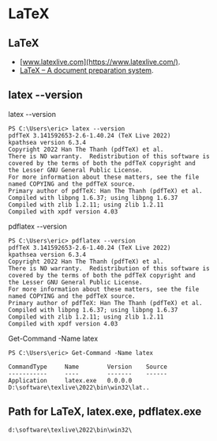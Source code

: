 # LaTeX 

## LaTeX 

-  [www.latexlive.com](https://www.latexlive.com/).
-  [LaTeX – A document preparation system](https://www.latex-project.org/).

## latex --version

latex --version
```
PS C:\Users\eric> latex --version
pdfTeX 3.141592653-2.6-1.40.24 (TeX Live 2022)
kpathsea version 6.3.4
Copyright 2022 Han The Thanh (pdfTeX) et al.
There is NO warranty.  Redistribution of this software is
covered by the terms of both the pdfTeX copyright and
the Lesser GNU General Public License.
For more information about these matters, see the file
named COPYING and the pdfTeX source.
Primary author of pdfTeX: Han The Thanh (pdfTeX) et al.
Compiled with libpng 1.6.37; using libpng 1.6.37
Compiled with zlib 1.2.11; using zlib 1.2.11
Compiled with xpdf version 4.03
```

pdflatex --version
```
PS C:\Users\eric> pdflatex --version
pdfTeX 3.141592653-2.6-1.40.24 (TeX Live 2022)
kpathsea version 6.3.4
Copyright 2022 Han The Thanh (pdfTeX) et al.
There is NO warranty.  Redistribution of this software is
covered by the terms of both the pdfTeX copyright and
the Lesser GNU General Public License.
For more information about these matters, see the file
named COPYING and the pdfTeX source.
Primary author of pdfTeX: Han The Thanh (pdfTeX) et al.
Compiled with libpng 1.6.37; using libpng 1.6.37
Compiled with zlib 1.2.11; using zlib 1.2.11
Compiled with xpdf version 4.03
```

Get-Command -Name latex
```
PS C:\Users\eric> Get-Command -Name latex

CommandType     Name        Version    Source
-----------     ----        -------    ------
Application     latex.exe   0.0.0.0    D:\software\texlive\2022\bin\win32\lat..
```


## Path for LaTeX, latex.exe, pdflatex.exe

```
d:\software\texlive\2022\bin\win32\
```